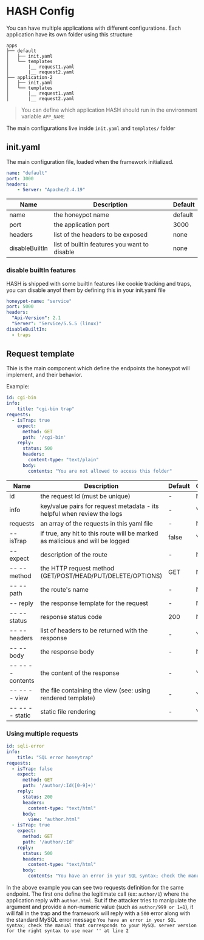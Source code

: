 # HASH Config
You can have multiple applications with different configurations. Each application have its own folder using this structure

```
apps
├── default
│   ├── init.yaml
│   └── templates
│       |__ request1.yaml
│       |__ request2.yaml
├── application-2
│   ├── init.yaml
│   └── templates
│       |__ request1.yaml
│       |__ request2.yaml
```

> You can define which application HASH should run in the environment variable `APP_NAME`

The main configurations live inside `init.yaml` and `templates/` folder

## init.yaml
The main configuration file, loaded when the framework initialized.

```yaml
name: "default"
port: 3000
headers:
    - Server: "Apache/2.4.19"
```


| Name    | Description     | Default
| ------------- |-------------| -----|
| name | the honeypot name | default |
| port | the application port | 3000 |
| headers | list of the headers to be exposed | none |
| disableBuiltIn | list of builtin features you want to disable | none |

### disable builtIn features
HASH is shipped with some builtIn features like cookie tracking and traps, you can disable anyof them by defining this in your init.yaml file


```yaml
honeypot-name: "service"
port: 5000
headers:
  "Api-Version": 2.1
  "Server": "Service/5.5.5 (linux)"
disableBuiltIn:
  - traps
```



## Request template
Thie is the main component which define the endpoints the honeypot will implement, and their behavior.

Example:

```yaml
id: cgi-bin
info:
    title: "cgi-bin trap"
requests:
  - isTrap: true 
    expect:
      method: GET
      path: '/cgi-bin'
    reply:
      status: 500
      headers:
        content-type: "text/plain"
      body: 
        contents: "You are not allowed to access this folder"
```

| Name    | Description     | Default | Optional
| ------------- |-------------| -----| -----|
| id | the request Id (must be unique) | - | No |
| info | key/value pairs for request metadata - its helpful when review the logs | - | Yes |
| requests | an array of the requests in this yaml file | - | No |
| -- isTrap | if true, any hit to this route will be marked as malicious and will be logged | false | Yes |
| -- expect | description of the route | - | No |
| -- -- method | the HTTP request method (GET/POST/HEAD/PUT/DELETE/OPTIONS) | GET | No |
| -- -- path | the route's name | - | No |
| -- reply | the response template for the request | - | No |
| -- -- status | response status code | 200 | No |
| -- -- headers | list of headers to be returned with the response | - | Yes |
| -- -- body | the response body | - | No |
| -- -- -- contents | the content of the response | - | Yes |
| -- -- -- view | the file containing the view (see: using rendered template) | - | Yes |
| -- -- -- static | static file rendering | - | Yes |


### Using multiple requests

```yaml
id: sqli-error
info:
    title: "SQL error honeytrap"
requests:
  - isTrap: false 
    expect:
      method: GET
      path: '/author/:Id([0-9]+)'
    reply:
      status: 200
      headers:
        content-type: "text/html"
      body: 
        view: "author.html"
  - isTrap: true 
    expect:
      method: GET
      path: '/author/:Id'
    reply:
      status: 500
      headers:
        content-type: "text/html"
      body: 
        contents: "You have an error in your SQL syntax; check the manual that corresponds to your MySQL server version for the right syntax to use near '' at line 2"
```

In the above example you can see two requests definition for the same endpoint. The first one define the legitimate call (ex: `author/1`) where the application reply with `author.html`. But if the attacker tries to manipulate the argument and provide a non-numeric value (such as `author/999 or 1=1`), it will fall in the trap and the framework will reply with a `500` error along with the standard MySQL error message `You have an error in your SQL syntax; check the manual that corresponds to your MySQL server version for the right syntax to use near '' at line 2`